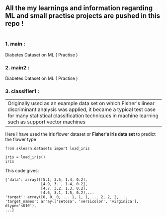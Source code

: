  ## All the my learnings and information regarding ML and small practise projects are pushed in this repo !
 
 ###  <br> 1. main : 
 Diabetes Dataset on ML ( Practise )
 
 ### 2. main2 : 
  Diabetes Dataset on ML ( Practise )
 
 ### 3. classifier1 : 

<table>
<tr>
<td>
 Originally used as an example data set on which Fisher's linear discriminant analysis was applied, it became a typical test case for many statistical classification techniques in machine learning such as support vector machines
</td>
</tr>
</table>
Here I have used the iris flower dataset or <b> Fisher's Iris data set </b> to predict the flower type 

 ```
from sklearn.datasets import load_iris

iris = load_iris()
iris
```
This code gives:

```
{'data': array([[5.1, 3.5, 1.4, 0.2],
                [4.9, 3. , 1.4, 0.2],
                [4.7, 3.2, 1.3, 0.2],
                [4.6, 3.1, 1.5, 0.2],...
'target': array([0, 0, 0, ... 1, 1, 1, ... 2, 2, 2, ...
'target_names': array(['setosa', 'versicolor', 'virginica'], dtype='<U10'), 
...}
```

